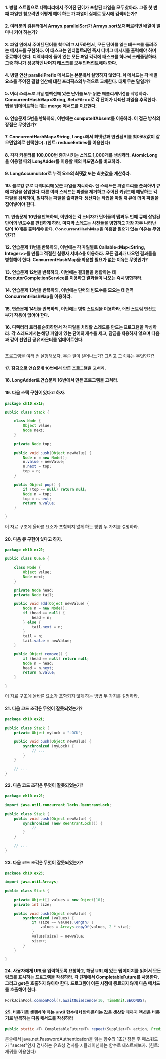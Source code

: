 #### 1. 병렬 스트림으로 디렉터리에서 주어진 단어가 포함된 파일을 모두 찾아라. 그중 첫 번째 파일만 찾으려면 어떻게 해야 하는 가 파일이 실제로 동시에 검색되는가?

#### 2. 여러분의 컴퓨터에서 Arrays.parallelSort가 Arrays.sort보다 빠르려면 배열이 얼마나 커야 하는가?

#### 3. 파일 안에서 주어진 단어를 찾으려고 시도하면서, 모든 단어를 읽는 태스크를 돌려주는 메서드를 구현하라. 이 태스크는 인터럽트되면 즉시 디버그 메시지를 출력해야 하며 종료해야 한다. 디렉터리에 들어 있는 모든 파일 각각에 태스크를 하나씩 스케줄링하라. 그중 하나가 성공하면 나머지 태스크를 모두 인터럽트해야 한다.

#### 4. 병렬 연산 parallelPrefix 메서드는 본문에서 설명하지 않았다. 이 메서드는 각 배열 요소를 주어진 결합 연산에 대한 프리픽스의 누적으로 교체한다. 대체 무슨 말일까?

#### 5. 여러 스레드로 파일 컬렉션에 있는 단어를 모두 읽는 애플리케이션을 작성하라. ConcurrentHashMap&lt;String, Set&lt;File&gt;&gt;로 각 단어가 나타난 파일을 추적한다. 맵을 업데이트하는 데는 merge 메서드를 이요한다.

#### 6. 연습문제 5번을 반복하되, 이번에는 computeIfAbsent를 이용하라. 이 접근 방식의 장점은 무엇인가?

#### 7. ConcurrentHashMap&lt;String, Long&gt;에서 최댓값과 연관된 키를 찾아라(값이 같으면임의로 선택한다). (힌트: reduceEntires를 이용한다)

#### 8. 각각 카운터를 100,000번 증가시키는 스레드 1,000개를 생성하라. AtomicLong을 이용할 때와 LongAdder를 이용할 때의 퍼포먼스를 비교하라.

#### 9. LongAccumulator로 누적 요소의 최댓값 또는 최솟값을 계산하라.

#### 10. 블로킹 큐로 디렉터리에 있는 파일을 처리하라. 한 스레드는 파일 트리를 순회하여 큐에 파일을 삽입한다. 다른 여러 스레드는 파일을 제거하고 주어진 키워드에 해당하는 각 파일을 검색하여, 일치하는 파일을 출력한다. 생산자는 작업을 마칠 때 큐에 더미 파일을 집어넣어야 한다.

#### 11. 연습문제 10번을 반복하되, 이번에는 각 소비자가 단어들의 맵과 두 번째 큐에 삽입된 단어의 빈도수를 편집하게 하라. 마지막 스레드는 사전들을 병합하고 가장 자주 나타난 단어 10개를 출력해야 한다. ConcurrentHashMap을 이용할 필요가 없는 이유는 무엇인가?

#### 12. 연습문제 11번을 반북하되, 이번에는 각 파일별로 Callable&lt;Map&lt;String, Integer&gt;&gt;를 만들고 적절한 실행자 서비스를 이용하라. 모든 결과가 나오면 결과들을 병합해야 한다. ConcurrentHashMap을 이용할 필요가 없는 이유는 무엇인가?

#### 13. 연습문제 12번을 반복하되, 이번에는 결과들을 병합하는 데 ExecutorCompletionService를 이용하고 결과들이 나오는 즉시 병합하라.

#### 14. 연습문제 13번을 반복하되, 이번에는 단어의 빈도수를 모으는 데 전역 ConcurrentHashMap을 이용하라.

#### 15. 연습문제 14번을 반복하되, 이번에는 병렬 스트림을 이용하라. 어떤 스트림 연산도 부가 작용이 없어야 한다.

#### 16. 디렉터리 트리를 순회하면서 각 파일을 처리할 스레드를 만드는 프로그램을 작성하라. 각 스레드에서는 해당 파일에 있는 단어의 개수를 세고, 잠금을 이용하지 않으며 다음과 같이 선언된 공유 카운터를 업데이트한다.

```java

```

프로그램을 여러 번 실행해보자. 무슨 일이 일어나느가? 그리고 그 이유는 무엇인가?

#### 17. 잠금으로 연습문제 16번에서 만든 프로그램을 고쳐라.

#### 18. LongAdder로 연습문제 16번에서 만든 프로그램을 고쳐라.

#### 19. 다음 스택 구현이 있다고 하자.

```java
package ch10.ex19;

public class Stack {

	class Node {
		Object value;
		Node next;
	}

	private Node top;

	public void push(Object newValue) {
		Node n = new Node();
		n.value = newValue;
		n.next = top;
		top = n;
	}

	public Object pop() {
		if (top == null) return null;
		Node n = top;
		top = n.next;
		return n.value;
	}

}
```

이 자료 구조에 올바른 요소가 포함되지 않게 하는 방법 두 가지를 설명하라.

#### 20. 다음 큐 구현이 있다고 하자.

```java
package ch10.ex20;

public class Queue {

	class Node {
		Object value;
		Node next;
	}

	private Node head;
	private Node tail;

	public void add(Object newValue) {
		Node n = new Node();
		if (head == null) {
			head = n;
		} else {
			tail.next = n;
		}
		tail = n;
		tail.value = newValue;
	}

	public Object remove() {
		if (head == null) return null;
		Node n = head;
		head = n.next;
		return n.value;
	}

}
```

이 자료 구조에 올바른 요소가 포함되지 않게 하는 방법 두 가지를 설명하라.

#### 21. 다음 코드 조각은 무엇이 잘못되었는가?

```java
package ch10.ex21;

public class Stack {
	private Object myLock = "LOCK";

	public void push(Object newValue) {
		synchronized (myLock) {
			// ...
		}
	}

	// ...
}
```

#### 22. 다음 코드 조각은 무엇이 잘못되었는가?

```java
package ch10.ex22;

import java.util.concurrent.locks.ReentrantLock;

public class Stack {
	public void push(Object newValue) {
		synchronized (new ReentrantLock()) {
			// ...
		}
	}

	// ...
}
```


#### 23. 다음 코드 조각은 무엇이 잘못되었는가?

```java
package ch10.ex23;

import java.util.Arrays;

public class Stack {

	private Object[] values = new Object[10];
	private int size;

	public void push(Object newValue) {
		synchronized (values) {
			if (size == values.length) {
				values = Arrays.copyOf(values, 2 * size);
			}
			values[size] = newValue;
			size++;
		}
	}

}
```

#### 24. 사용자에게 URL을 입력하도록 요청하고, 해당 URL에 있는 웹 페이지를 읽어서 모든 링크를 표시하는 프로그램을 작성하라. 각 단계에서 CompletableFuture를 사용한다. 그리고 get은 호출하지 않아야 한다. 프로그램이 이른 시점에 종료되지 않게 다음 메서드를 호출해야 한다.

```java
ForkJoinPool.commonPool().awaitQuiescence(10, TimeUnit.SECONDS);
```

#### 25. 비동기로 샐행해야 하는 until 함수에서 받아들이는 값을 생산할 때까지 액션을 비동기로 반복하는 다음 메서드를 작성하라

```java
public static <T> CompletableFuture<T> repeat(Supplier<T> action, Predicate<T> until)
```

콘솔에서 java.net.PasswordAuthentication을 읽는 함수와 1초간 잠든 후 패스워드가 "secret"인지 검사하는 유효성 검사를 시뮬레이션하는 함수로 테스트해보자. (힌트: 재귀를 이용한다)